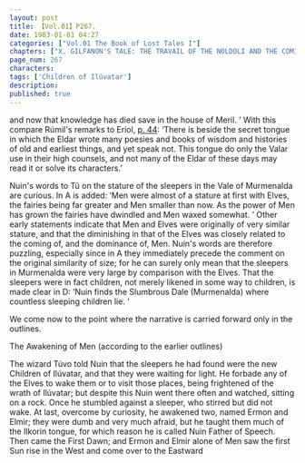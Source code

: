 ```yaml
---
layout: post
title: 【Vol.01】P267.
date: 1983-01-01 04:27
categories: ["Vol.01 The Book of Lost Tales I"]
chapters: ["X. GILFANON'S TALE: THE TRAVAIL OF THE NOLDOLI AND THE COMING OF MANKIND"]
page_num: 267
characters: 
tags: ['Children of Ilúvatar']
description: 
published: true
---
```


<p style="text-indent: 0;">
and now that knowledge has died save in the house of Meril. ’ With this compare Rúmil's remarks to Eriol, <a href="{{site.baseurl}}/vol01-p44">p. 44</a>: ‘There is beside the secret tongue in which the Eldar wrote many poesies and books of wisdom and histories of old and earliest things, and yet speak not. This tongue do only the Valar use in their high counsels, and not many of the Eldar of these days may read it or solve its characters.’
</p>

Nuin's words to Tû on the stature of the sleepers in the Vale of Murmenalda are curious. In A is added: ‘Men were almost of a stature at first with Elves, the fairies being far greater and Men smaller than now. As the power of Men has grown the fairies have dwindled and Men waxed somewhat. ’ Other early statements indicate that Men and Elves were originally of very similar stature, and that the diminishing in that of the Elves was closely related to the coming of, and the dominance of, Men. Nuin's words are therefore puzzling, especially since in A they immediately precede the comment on the original similarity of size; for he can surely only mean that the sleepers in Murmenalda were very large by comparison with the Elves. That the sleepers were in fact children, not merely likened in some way to children, is made clear in D: ‘Nuin finds the Slumbrous Dale (Murmenalda) where countless sleeping children lie. ’

We come now to the point where the narrative is carried forward only in the outlines.

The Awakening of Men (according to the earlier outlines)

The wizard Túvo told Nuin that the sleepers he had found were the new Children of Ilúvatar, and that they were waiting for light. He forbade any of the Elves to wake them or to visit those places, being frightened of the wrath of Ilúvatar; but despite this Nuin went there often and watched, sitting on a rock. Once he stumbled against a sleeper, who stirred but did not wake. At last, overcome by curiosity, he awakened two, named Ermon and Elmir; they were dumb and very much afraid, but he taught them much of the Ilkorin tongue, for which reason he is called Nuin Father of Speech. Then came the First Dawn; and Ermon and Elmir alone of Men saw the first Sun rise in the West and come over to the Eastward

